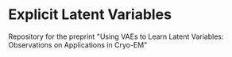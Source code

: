 # Explicit Latent Variables
Repository for the preprint "Using VAEs to Learn Latent Variables: Observations on Applications in Cryo-EM"

